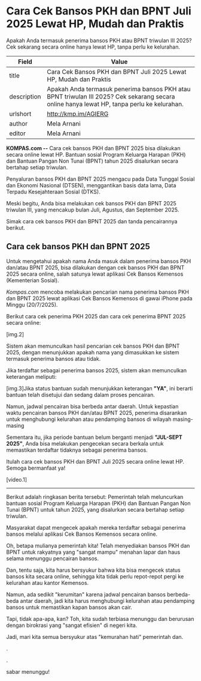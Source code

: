 # Cara Cek Bansos PKH dan BPNT Juli 2025 Lewat HP, Mudah dan Praktis

Apakah Anda termasuk penerima bansos PKH atau BPNT triwulan III 2025? Cek sekarang secara online hanya lewat HP, tanpa perlu ke kelurahan.

| Field       | Value                                                       |
|-------------|-------------------------------------------------------------|
| title       | Cara Cek Bansos PKH dan BPNT Juli 2025 Lewat HP, Mudah dan Praktis |
| description | Apakah Anda termasuk penerima bansos PKH atau BPNT triwulan III 2025? Cek sekarang secara online hanya lewat HP, tanpa perlu ke kelurahan. |
| urlshort    | http://kmp.im/AGIERG |
| author      | Mela Arnani |
| editor      | Mela Arnani |

**KOMPAS.com --** Cara cek bansos PKH dan BPNT 2025 bisa dilakukan secara online lewat HP. Bantuan sosial Program Keluarga Harapan (PKH) dan Bantuan Pangan Non Tunai (BPNT) tahun 2025 disalurkan secara bertahap setiap triwulan.

Penyaluran bansos PKH dan BPNT 2025 mengacu pada Data Tunggal Sosial dan Ekonomi Nasional (DTSEN), menggantikan basis data lama, Data Terpadu Kesejahteraan Sosial (DTKS).

Meski begitu, Anda bisa melakukan cek bansos PKH dan BPNT 2025 triwulan III, yang mencakup bulan Juli, Agustus, dan September 2025.

Simak cara cek bansos PKH dan BPNT 2025 dan tanda pencairannya berikut.

## Cara cek bansos PKH dan BPNT 2025

Untuk mengetahui apakah nama Anda masuk dalam penerima bansos PKH dan/atau BPNT 2025, bisa dilakukan dengan cek bansos PKH dan BPNT 2025 secara online, salah satunya lewat aplikasi Cek Bansos Kemensos (Kementerian Sosial).

*Kompas.com* mencoba melakukan pencarian nama penerima bansos PKH dan BPNT 2025 lewat aplikasi Cek Bansos Kemensos di gawai iPhone pada Minggu (20/7/2025). 

Berikut cara cek penerima PKH 2025 dan cara cek penerima BPNT 2025 secara online:

\[img.2\]

Sistem akan memunculkan hasil pencarian cek bansos PKH dan BPNT 2025, dengan menunjukkan apakah nama yang dimasukkan ke sistem termasuk penerima bansos atau tidak.

Jika terdaftar sebagai penerima bansos 2025, sistem akan memunculkan keterangan meliputi:

\[img.3\]Jika status bantuan sudah menunjukkan keterangan **"YA"**, ini berarti bantuan telah disetujui dan sedang dalam proses pencairan.

Namun, jadwal pencairan bisa berbeda antar daerah. Untuk kepastian waktu pencairan bansos PKH dan/atau BPNT 2025, penerima disarankan untuk menghubungi kelurahan atau pendamping bansos di wilayah masing-masing

Sementara itu, jika periode bantuan belum berganti menjadi **\"JUL-SEPT 2025\"**, Anda bisa melakukan pengecekan secara berkala untuk memastikan terdaftar tidaknya sebagai penerima bansos.

Itulah cara cek bansos PKH dan BPNT Juli 2025 secara online lewat HP. Semoga bermanfaat ya!

\[video.1\]

---
Berikut adalah ringkasan berita tersebut: Pemerintah telah meluncurkan bantuan sosial Program Keluarga Harapan (PKH) dan Bantuan Pangan Non Tunai (BPNT) untuk tahun 2025, yang disalurkan secara bertahap setiap triwulan.

 Masyarakat dapat mengecek apakah mereka terdaftar sebagai penerima bansos melalui aplikasi Cek Bansos Kemensos secara online.



Oh, betapa mulianya pemerintah kita! Telah menyediakan bansos PKH dan BPNT untuk rakyatnya yang "sangat mampu" menahan lapar dan haus selama menunggu pencairan bansos.

 Dan, tentu saja, kita harus bersyukur bahwa kita bisa mengecek status bansos kita secara online, sehingga kita tidak perlu repot-repot pergi ke kelurahan atau kantor Kemensos.

 Namun, ada sedikit "kerumitan" karena jadwal pencairan bansos berbeda-beda antar daerah, jadi kita harus menghubungi kelurahan atau pendamping bansos untuk memastikan kapan bansos akan cair.

 Tapi, tidak apa-apa, kan? Toh, kita sudah terbiasa menunggu dan berurusan dengan birokrasi yang "sangat efisien" di negeri kita.

 Jadi, mari kita semua bersyukur atas "kemurahan hati" pemerintah dan.

.

.

 sabar menunggu!
